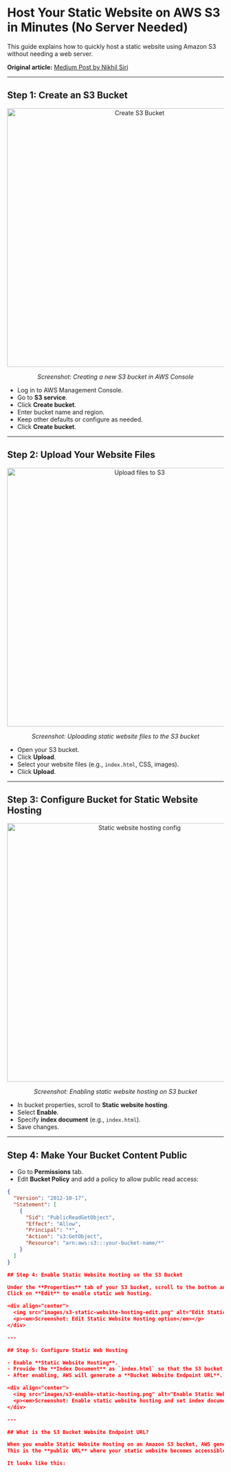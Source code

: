 # Host Your Static Website on AWS S3 in Minutes (No Server Needed)

This guide explains how to quickly host a static website using Amazon S3 without needing a web server.

**Original article:** [Medium Post by Nikhil Siri](https://medium.com/@nikhilsiri2003/host-your-static-website-on-aws-s3-in-minutes-no-server-needed-8f13b1a83daf)

---

## Step 1: Create an S3 Bucket

<div align="center">
  <img src="images/create-s3-bucket.png" alt="Create S3 Bucket" width="600" />
  <p><em>Screenshot: Creating a new S3 bucket in AWS Console</em></p>
</div>

- Log in to AWS Management Console.
- Go to **S3 service**.
- Click **Create bucket**.
- Enter bucket name and region.
- Keep other defaults or configure as needed.
- Click **Create bucket**.

---

## Step 2: Upload Your Website Files

<div align="center">
  <img src="images/upload-files-s3.png" alt="Upload files to S3" width="600" />
  <p><em>Screenshot: Uploading static website files to the S3 bucket</em></p>
</div>

- Open your S3 bucket.
- Click **Upload**.
- Select your website files (e.g., `index.html`, CSS, images).
- Click **Upload**.

---

## Step 3: Configure Bucket for Static Website Hosting

<div align="center">
  <img src="images/s3-static-website-hosting.png" alt="Static website hosting config" width="600" />
  <p><em>Screenshot: Enabling static website hosting on S3 bucket</em></p>
</div>

- In bucket properties, scroll to **Static website hosting**.
- Select **Enable**.
- Specify **index document** (e.g., `index.html`).
- Save changes.

---

## Step 4: Make Your Bucket Content Public

- Go to **Permissions** tab.
- Edit **Bucket Policy** and add a policy to allow public read access:

```json
{
  "Version": "2012-10-17",
  "Statement": [
    {
      "Sid": "PublicReadGetObject",
      "Effect": "Allow",
      "Principal": "*",
      "Action": "s3:GetObject",
      "Resource": "arn:aws:s3:::your-bucket-name/*"
    }
  ]
}

## Step 4: Enable Static Website Hosting on the S3 Bucket

Under the **Properties** tab of your S3 bucket, scroll to the bottom and locate **Static Website Hosting**.  
Click on **Edit** to enable static web hosting.

<div align="center">
  <img src="images/s3-static-website-hosting-edit.png" alt="Edit Static Website Hosting" width="600" />
  <p><em>Screenshot: Edit Static Website Hosting option</em></p>
</div>

---

## Step 5: Configure Static Web Hosting

- Enable **Static Website Hosting**.
- Provide the **Index Document** as `index.html` so that the S3 bucket knows which file to load by default.
- After enabling, AWS will generate a **Bucket Website Endpoint URL**.

<div align="center">
  <img src="images/s3-enable-static-hosting.png" alt="Enable Static Website Hosting" width="600" />
  <p><em>Screenshot: Enable static website hosting and set index document</em></p>
</div>

---

## What is the S3 Bucket Website Endpoint URL?

When you enable Static Website Hosting on an Amazon S3 bucket, AWS generates a special URL called the **S3 website endpoint**.  
This is the **public URL** where your static website becomes accessible.

It looks like this:



